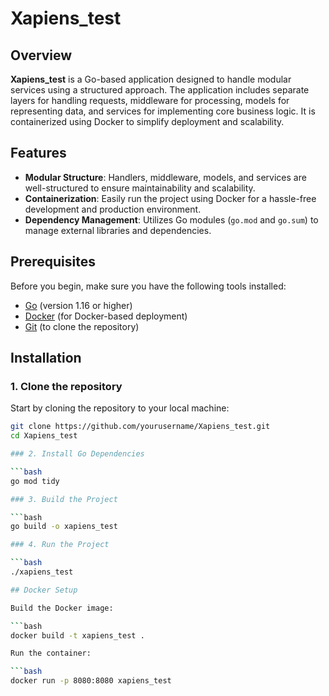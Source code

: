# Xapiens_test

## Overview

**Xapiens_test** is a Go-based application designed to handle modular services using a structured approach. The application includes separate layers for handling requests, middleware for processing, models for representing data, and services for implementing core business logic. It is containerized using Docker to simplify deployment and scalability.

## Features

- **Modular Structure**: Handlers, middleware, models, and services are well-structured to ensure maintainability and scalability.
- **Containerization**: Easily run the project using Docker for a hassle-free development and production environment.
- **Dependency Management**: Utilizes Go modules (`go.mod` and `go.sum`) to manage external libraries and dependencies.

## Prerequisites

Before you begin, make sure you have the following tools installed:

- [Go](https://golang.org/dl/) (version 1.16 or higher)
- [Docker](https://www.docker.com/products/docker-desktop) (for Docker-based deployment)
- [Git](https://git-scm.com/) (to clone the repository)

## Installation

### 1. Clone the repository

Start by cloning the repository to your local machine:

```bash
git clone https://github.com/yourusername/Xapiens_test.git
cd Xapiens_test

### 2. Install Go Dependencies

```bash
go mod tidy

### 3. Build the Project

```bash
go build -o xapiens_test

### 4. Run the Project

```bash
./xapiens_test

## Docker Setup

Build the Docker image:

```bash
docker build -t xapiens_test .

Run the container:

```bash
docker run -p 8080:8080 xapiens_test
